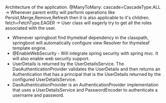 Architecture of the application.
@ManyToMany:
cascade=CascadeType.ALL -> Whenever parent entity will perform operations like Persist,Merge,Remove,Refresh then it is also applicable to it's children.
fetch=FetchType.EAGER -> User class will eagerly try to get all the roles associated with the user.

- Whenever springboot find thymeleaf dependency in the classpath, springboot will automatically configure view Resolver for thymeleaf template engine.
- @EnableWebSecurity - Will integrate spring security with spring mvc. It will also enable web security support.
- UserDetails is returned by the UserDetailsService. The DaoAuthenticationProvider validates the UserDetails and then returns an Authentication that has a principal that is the UserDetails returned by the configured UserDetailsService.
- DaoAuthenticationProvider is an AuthenticationProvider implementation that uses a UserDetailsService and PasswordEncoder to authenticate a username and password.